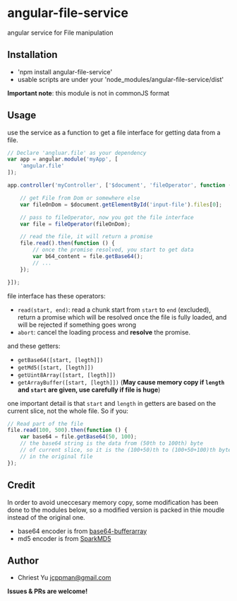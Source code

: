 # angular-file-service

angular service for File manipulation

## Installation

- 'npm install angular-file-service'
- usable scripts are under your 'node_modules/angular-file-service/dist'

**Important note**: this module is not in commonJS format

## Usage

use the service as a function to get a file interface for getting data from
a file.

```javascript
// Declare 'angluar.file' as your dependency
var app = angular.module('myApp', [
    'angular.file'
]);

app.controller('myController', ['$document', 'fileOperator', function ($document, fileOperator) {

    // get File from Dom or somewhere else
    var fileOnDom = $document.getElementById('input-file').files[0];

    // pass to fileOperator, now you got the file interface
    var file = fileOperator(fileOnDom);

    // read the file, it will return a promise
    file.read().then(function () {
        // once the promise resolved, you start to get data
        var b64_content = file.getBase64();
        // ...
    });

}]);
```

file interface has these operators:

- `read(start, end)`: read a chunk start from `start` to `end` (excluded),
   return a promise which will be resolved once the file is fully loaded,
   and will be rejected if something goes wrong
- `abort`: cancel the loading process and **resolve** the promise.

and these getters:

- `getBase64([start, [legth]])`
- `getMd5([start, [legth]])`
- `getUint8Array([start, [legth]])`
- `getArrayBuffer([start, [legth]])` (**May cause memory copy if `length` and `start` are given,
   use carefully if file is huge**)

one important detail is that `start` and `length` in getters are based on the
current slice, not the whole file. So if you:

```javascript
// Read part of the file
file.read(100, 500).then(function () {
    var base64 = file.getBase64(50, 100);
    // the base64 string is the data from (50th to 100th) byte
    // of current slice, so it is the (100+50)th to (100+50+100)th byte
    // in the original file
});
```

## Credit

In order to avoid uneccesary memory copy, some modification has been 
done to the modules below, so a modified version is packed in thie moudle
instead of the original one.

- base64 encoder is from [base64-bufferarray]()
- md5 encoder is from [SparkMD5]()

[base64-bufferarray]: https://github.com/niklasvh/base64-arraybuffer
[SaprkMD5]: https://github.com/satazor/SparkMD5

## Author
- Chriest Yu <jcppman@gmail.com>

**Issues & PRs are welcome!**

